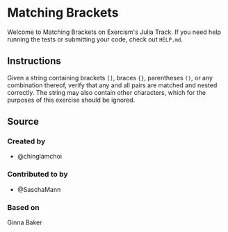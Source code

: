 # Matching Brackets

Welcome to Matching Brackets on Exercism's Julia Track.
If you need help running the tests or submitting your code, check out `HELP.md`.

## Instructions

Given a string containing brackets `[]`, braces `{}`, parentheses `()`, or any combination thereof, verify that any and all pairs are matched and nested correctly.
The string may also contain other characters, which for the purposes of this exercise should be ignored.

## Source

### Created by

- @chinglamchoi

### Contributed to by

- @SaschaMann

### Based on

Ginna Baker